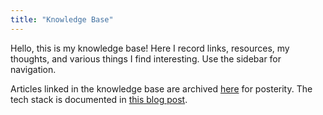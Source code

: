 ```yaml
---
title: "Knowledge Base"
---
```


Hello, this is my knowledge base! Here I record links, resources, my thoughts, and various things I find interesting. Use the sidebar for navigation.

Articles linked in the knowledge base are archived
[here](https://github.com/benjaminheng/link-archive) for posterity. The tech stack is documented in [this blog post](https://hbenjamin.com/post/knowledge-base/).
